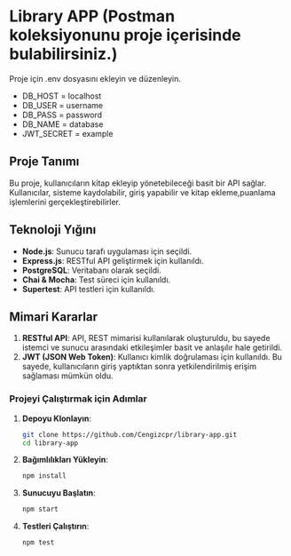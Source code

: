 # Library APP (Postman koleksiyonunu proje içerisinde bulabilirsiniz.)

Proje için .env dosyasını ekleyin ve düzenleyin.
* DB_HOST = localhost
* DB_USER = username
* DB_PASS = password
* DB_NAME = database
* JWT_SECRET = example

## Proje Tanımı

Bu proje, kullanıcıların kitap ekleyip yönetebileceği basit bir API sağlar. Kullanıcılar, sisteme kaydolabilir, giriş yapabilir ve kitap ekleme,puanlama işlemlerini gerçekleştirebilirler.

## Teknoloji Yığını

- **Node.js**: Sunucu tarafı uygulaması için seçildi.
- **Express.js**: RESTful API geliştirmek için kullanıldı. 
- **PostgreSQL**: Veritabanı olarak seçildi. 
- **Chai & Mocha**: Test süreci için kullanıldı. 
- **Supertest**: API testleri için kullanıldı. 

## Mimari Kararlar

1. **RESTful API**: API, REST mimarisi kullanılarak oluşturuldu, bu sayede istemci ve sunucu arasındaki etkileşimler basit ve anlaşılır hale getirildi.
2. **JWT (JSON Web Token)**: Kullanıcı kimlik doğrulaması için kullanıldı. Bu sayede, kullanıcıların giriş yaptıktan sonra yetkilendirilmiş erişim sağlaması mümkün oldu.

### Projeyi Çalıştırmak için Adımlar

1. **Depoyu Klonlayın**:
    ```bash
    git clone https://github.com/Cengizcpr/library-app.git
    cd library-app
    ```

2. **Bağımlılıkları Yükleyin**:
    ```bash
    npm install
    ```

4. **Sunucuyu Başlatın**:
    ```bash
    npm start
    ```

5. **Testleri Çalıştırın**:
    ```bash
    npm test
    ```




